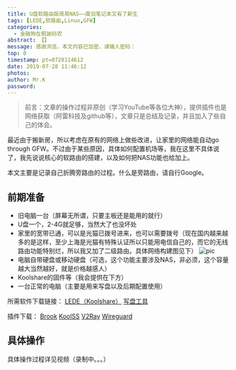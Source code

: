 ```yaml
---
title: U盘软路由版简易NAS——废旧笔记本又有了新生
tags: [LEDE,软路由,Linux,GFW]
categories:
  - 金融狗在假装码农
abstract: 【】
message: 感谢浏览，本文内容已加密，请输入密码：
top: 0
timestamp: pt=0728114612
date: 2019-07-28 11:46:12
photos:
author: Mr.K
password:
---
```

> 前言：文章的操作过程非原创（学习YouTube等各位大神），提供插件也是网络获取（阿雷科技及github等），文章只是总结及记录，并且加入了些自己的体会。

最近由于搬新房，所以考虑在原有的网络上做些改进，让家里的网络能自动go through GFW。不过由于某些原因，具体如何配置机场等，我在这里不具体说了，我先说说核心的软路由的搭建，以及如何把NAS功能也给加上。

本文主要是记录自己折腾旁路由的过程。什么是旁路由，请自行Google。
<!--more-->
## 前期准备
* 旧电脑一台（屏幕无所谓，只要主板还是能用的就行）
* U盘一个，2-4G就足够，当然大了也没坏处
* 家里的宽带已通，可以是光猫已拨号进来，也可以需要拨号（现在国内越来越多的是这样，至少上海是光猫有特殊认证所以只能用电信自己的，而它的无线路由功能特别烂，所以我又加了二级路由。具体网络构建图见下）
![pic](https://file.kmore.ml/pic/2019-07-28-LEDE%26NAS/networkmapping.png "Network Mapping")
* 电脑自带硬盘或移动硬盘（可选，这个功能主要涉及NAS，非必须，这个容量越大当然越好，就是价格越感人）
* Koolshare的固件等（我会提供在下方）
* 一台正常的电脑（主要是用来写盘以及后期配置使用）

所需软件下载链接：
[LEDE（Koolshare）](https://kentsx-github-1256168505.cos.ap-shanghai.myqcloud.com/attachmet/LEDE%26NAS/openwrt-koolshare-mod-v2.31-r10822-50aa0525d1-x86-64-uefi-gpt-squashfs.img.gz)
[写盘工具](https://kentsx-github-1256168505.cos.ap-shanghai.myqcloud.com/attachmet/LEDE%26NAS/balenaEtcher-Portable-1.5.5-x64.exe)

插件下载：
[Brook](https://file.kmore.ml/attachment/2019-07-28-LEDE_plugins/brook_0.3.tar.gz)
[KoolSS](https://file.kmore.ml/attachment/2019-07-28-LEDE_plugins/koolss_2.2.2.tar.gz)
[V2Ray](https://file.kmore.ml/attachment/2019-07-28-LEDE_plugins/v2ray_2.3.7.tar.gz)
[Wireguard](https://file.kmore.ml/attachment/2019-07-28-LEDE_plugins/wireguard_0.4.tar.gz)

## 具体操作
具体操作过程详见视频（录制中。。。）

